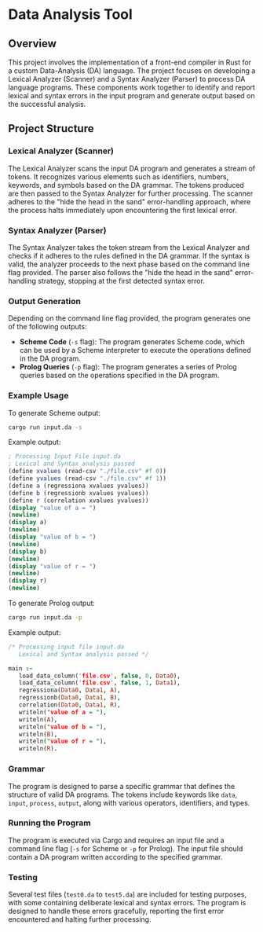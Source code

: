 # Data Analysis Tool

## Overview

This project involves the implementation of a front-end compiler in Rust for a custom Data-Analysis (DA) language. The project focuses on developing a Lexical Analyzer (Scanner) and a Syntax Analyzer (Parser) to process DA language programs. These components work together to identify and report lexical and syntax errors in the input program and generate output based on the successful analysis.

## Project Structure

### Lexical Analyzer (Scanner)

The Lexical Analyzer scans the input DA program and generates a stream of tokens. It recognizes various elements such as identifiers, numbers, keywords, and symbols based on the DA grammar. The tokens produced are then passed to the Syntax Analyzer for further processing. The scanner adheres to the "hide the head in the sand" error-handling approach, where the process halts immediately upon encountering the first lexical error.

### Syntax Analyzer (Parser)

The Syntax Analyzer takes the token stream from the Lexical Analyzer and checks if it adheres to the rules defined in the DA grammar. If the syntax is valid, the analyzer proceeds to the next phase based on the command line flag provided. The parser also follows the "hide the head in the sand" error-handling strategy, stopping at the first detected syntax error.

### Output Generation

Depending on the command line flag provided, the program generates one of the following outputs:

- **Scheme Code** (`-s` flag): The program generates Scheme code, which can be used by a Scheme interpreter to execute the operations defined in the DA program.
- **Prolog Queries** (`-p` flag): The program generates a series of Prolog queries based on the operations specified in the DA program.

### Example Usage

To generate Scheme output:

```bash
cargo run input.da -s
```

Example output:

```scheme
; Processing Input File input.da
; Lexical and Syntax analysis passed
(define xvalues (read-csv "./file.csv" #f 0))
(define yvalues (read-csv "./file.csv" #f 1))
(define a (regressiona xvalues yvalues))
(define b (regressionb xvalues yvalues))
(define r (correlation xvalues yvalues))
(display "value of a = ")
(newline)
(display a)
(newline)
(display "value of b = ")
(newline)
(display b)
(newline)
(display "value of r = ")
(newline)
(display r)
(newline)
```

To generate Prolog output:

```bash
cargo run input.da -p
```

Example output:

```prolog
/* Processing input file input.da
   Lexical and Syntax analysis passed */

main :-
   load_data_column('file.csv', false, 0, Data0),
   load_data_column('file.csv', false, 1, Data1),
   regressiona(Data0, Data1, A),
   regressionb(Data0, Data1, B),
   correlation(Data0, Data1, R),
   writeln("value of a = "),
   writeln(A),
   writeln("value of b = "),
   writeln(B),
   writeln("value of r = "),
   writeln(R).
```

### Grammar

The program is designed to parse a specific grammar that defines the structure of valid DA programs. The tokens include keywords like `data`, `input`, `process`, `output`, along with various operators, identifiers, and types.

### Running the Program

The program is executed via Cargo and requires an input file and a command line flag (`-s` for Scheme or `-p` for Prolog). The input file should contain a DA program written according to the specified grammar.

### Testing

Several test files (`test0.da` to `test5.da`) are included for testing purposes, with some containing deliberate lexical and syntax errors. The program is designed to handle these errors gracefully, reporting the first error encountered and halting further processing.
